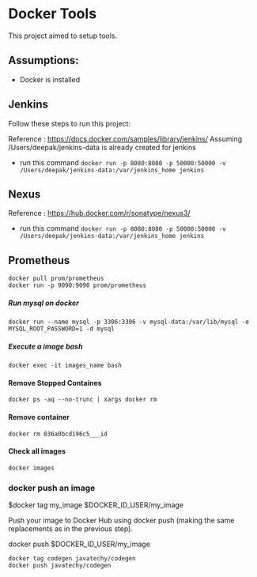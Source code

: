 # Docker Tools
This project aimed to setup tools.

Assumptions:
-----------------------------
 * Docker is installed

Jenkins
-----------------------------
Follow these steps to run this project:

Reference : https://docs.docker.com/samples/library/jenkins/
Assuming /Users/deepak/jenkins-data is already created for jenkins
 * run this command `docker run -p 8080:8080 -p 50000:50000 -v /Users/deepak/jenkins-data:/var/jenkins_home jenkins`

Nexus
-----------------------------

Reference : https://hub.docker.com/r/sonatype/nexus3/
 * run this command `docker run -p 8080:8080 -p 50000:50000 -v /Users/deepak/jenkins-data:/var/jenkins_home jenkins`

Prometheus
------------------
```
docker pull prom/prometheus
docker run -p 9090:9090 prom/prometheus
```
##### Run mysql on docker
```
docker run --name mysql -p 3306:3306 -v mysql-data:/var/lib/mysql -e MYSQL_ROOT_PASSWORD=1 -d mysql
```
##### Execute a image bash
```
docker exec -it images_name bash
```

#### Remove Stopped Containes
```
docker ps -aq --no-trunc | xargs docker rm
```

#### Remove container
```
docker rm 036a0bcd196c5___id
```

#### Check all images
```
docker images
```

### docker push an image

$docker tag my_image $DOCKER_ID_USER/my_image

Push your image to Docker Hub using docker push (making the same replacements as in the previous step).

docker push $DOCKER_ID_USER/my_image
 
```
docker tag codegen javatechy/codegen
docker push javatechy/codegen
```


